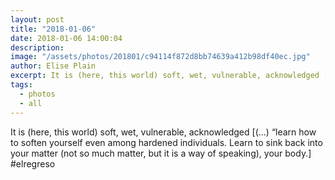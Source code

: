 ```yaml
---
layout: post
title: "2018-01-06"
date: 2018-01-06 14:00:04
description: 
image: "/assets/photos/201801/c94114f872d8bb74639a412b98df40ec.jpg"
author: Elise Plain
excerpt: It is (here, this world) soft, wet, vulnerable, acknowledged [(...) “learn how to soften yourself even among hardened individuals. Learn to sink back into your matter (not so much matter, but it is a way of speaking), your body.] #elregreso
tags: 
  - photos
  - all
---
```


It is (here, this world) soft, wet, vulnerable, acknowledged [(...) “learn how to soften yourself even among hardened individuals. Learn to sink back into your matter (not so much matter, but it is a way of speaking), your body.] #elregreso
<p></p>
